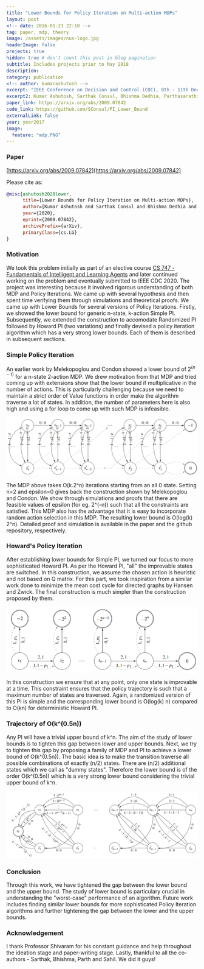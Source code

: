 ```yaml
---
title: "Lower Bounds for Policy Iteration on Multi-action MDPs"
layout: post
<!-- date: 2016-01-23 22:10 -->
tag: paper, mdp, theory
image: /assets/images/nus-logo.jpg
headerImage: false
projects: true
hidden: true # don't count this post in blog pagination
subtitle: Includes projects prior to May 2018
description: 
category: publication
<!-- author: kumarashutosh -->
excerpt: "IEEE Conference on Decision and Control (CDC), 8th - 11th December 2020, Online Conference"
excerpt2: Kumar Ashutosh, Sarthak Consul, Bhishma Dedhia, Parthasarathi Khirwadkar, Sahil Shah, and Shivaram Kalyanakrishnan
paper_link: https://arxiv.org/abs/2009.07842
code_link: https://github.com/SConsul/PI_Lower_Bound
externalLink: false
year: year2017
image:
  feature: "mdp.PNG"
---
```


### Paper&nbsp;

[https://arxiv.org/abs/2009.07842](https://arxiv.org/abs/2009.07842)

Please cite as:

```bibtex
@misc{ashutosh2020lower,
      title={Lower Bounds for Policy Iteration on Multi-action MDPs}, 
      author={Kumar Ashutosh and Sarthak Consul and Bhishma Dedhia and Parthasarathi Khirwadkar and Sahil Shah and Shivaram Kalyanakrishnan},
      year={2020},
      eprint={2009.07842},
      archivePrefix={arXiv},
      primaryClass={cs.LG}
}
```

### Motivation&nbsp;

We took this problem initially as part of an elective course [CS 747 - Fundamentals of Intelligent and Learning Agents](https://www.cse.iitb.ac.in/~shivaram/teaching/old/cs747-a2019/) and later continued working on the problem and eventually submitted to IEEE CDC 2020. The project was interesting because it involved rigorous understanding of both MDP and Policy Iterations. We came up with several hypothesis and then spent time verifying them through simulations and theoretical proofs. We came up with Lower Bounds for several versions of Policy Iterations. Firstly, we showed the lower bound for generic n-state, k-action Simple PI. Subsequently, we extended the construction to accomodate Randomized PI followed by Howard PI (two variations) and finally devised a policy iteration algorithm which has a very strong lower bounds. Each of them is described in subsequent sections.

### Simple Policy Iteration

An earlier work by Melekopoglou and Condon showed a lower bound of $2^(n-1)$ for a n-state 2-action MDP. We drew motivation from that MDP and tried coming up with extensions show that the lower bound if multiplicative in the number of actions. This is particularly challenging because we need to maintain a strict order of Value functions in order make the algorithm traverse a lot of states. In addition, the number of parameters here is also high and using a for loop to come up with such MDP is infeasible.

![SPI](/assets/images/spi.PNG)

The MDP above takes O(k.2^n) iterations starting from an all 0 state. Setting n=2 and epsilon=0 gives back the construction shown by Melekopoglou and Condon. We show through simulations and proofs that there are feasible values of epsilon (for eg. 2^(-n)) such that all the constraints are satisfied. This MDP also has the advantage that it is easy to incorporate random action selection in this MDP. The resulting lower bound is O(log(k) 2^n). Detailed proof and simulation is available in the paper and the github repository, respectively.

### Howard's Policy Iteration

After establishing lower bounds for Simple PI, we turned our focus to more sophisticated Howard PI. As per the Howard PI, "all" the improvable states are switched. In this construction, we assume the chosen action is heuristic and not based on Q matrix. For this part, we took inspiration from a similar work done to minimize the mean cost cycle for directed graphs by Hansen and Zwick. The final construction is much simpler than the construction proposed by them.

![HPI](/assets/images/hpi.PNG)

In this construction we ensure that at any point, only one state is improvable at a time. This constraint ensures that the policy trajectory is such that a maximum number of states are traversed. Again, a randomized version of this PI is simple and the corresponding lower bound is O(log(k) n) compared to O(kn) for deterministic Howard PI.

### Trajectory of O(k^(0.5n))

Any PI will have a trivial upper bound of k^n. The aim of the study of lower bounds is to tighten this gap between lower and upper bounds. Next, we try to tighten this gap by proposing a family of MDP and PI to achieve a lower bound of O(k^(0.5n)). The basic idea is to make the transition traverse all possible combinations of exactly (n/2) states. There are (n/2) additional states which we call as "dummy states". Therefore the lower bound is of the order O(k^(0.5n)) which is a very strong lower bound considering the trivial upper bound of k^n.

![API](/assets/images/api.PNG)

### Conclusion

Through this work, we have tightened the gap between the lower bound and the upper bound. The study of lower bound is particulary crucial in understanding the "worst-case" performance of an algorithm. Future work includes finding similar lower bounds for more sophisticated Policy Iteration algorithms and further tightening the gap between the lower and the upper bounds.

### Acknowledgement

I thank Professor Shivaram for his constant guidance and help throughout the ideation stage and paper-writing stage. Lastly, thankful to all the co-authors - Sarthak, Bhishma, Parth and Sahil. We did it guys!